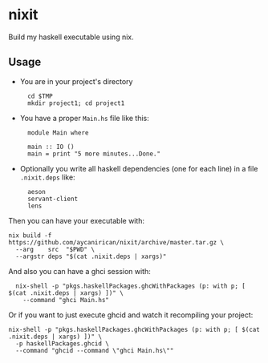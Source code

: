 # nixit

Build my haskell executable using nix.

## Usage

  - You are in your project's directory
    ```
      cd $TMP
      mkdir project1; cd project1
    ```
    
  - You have a proper `Main.hs` file like this:
    ```
      module Main where
      
      main :: IO ()
      main = print "5 more minutes...Done."
    ```
  - Optionally you write all haskell dependencies (one for each line)
    in a file `.nixit.deps` like:
    ```
      aeson
      servant-client
      lens
    ```
    
Then you can have your executable with:
```
nix build -f https://github.com/aycanirican/nixit/archive/master.tar.gz \
  --arg    src  "$PWD" \
  --argstr deps "$(cat .nixit.deps | xargs)"
```

And also you can have a ghci session with:
```
  nix-shell -p "pkgs.haskellPackages.ghcWithPackages (p: with p; [ $(cat .nixit.deps | xargs) ])" \
    --command "ghci Main.hs"
```

Or if you want to just execute ghcid and watch it recompiling your project:
```
nix-shell -p "pkgs.haskellPackages.ghcWithPackages (p: with p; [ $(cat .nixit.deps | xargs) ])" \
  -p haskellPackages.ghcid \
  --command "ghcid --command \"ghci Main.hs\""
```
